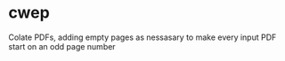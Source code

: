 # cwep
Colate PDFs, adding empty pages as nessasary to make every input PDF start on an odd page number
